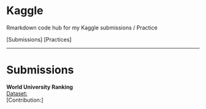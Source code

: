 # Kaggle
Rmarkdown code hub for my Kaggle submissions / Practice 

[Submissions]
[Practices]

---

# Submissions

**World University Ranking**
<br>
[Dataset:](https://www.kaggle.com/mylesoneill/world-university-rankings)
<br>
[Contribution:]  
